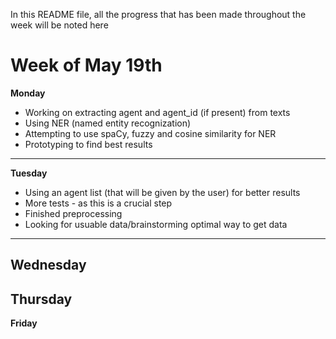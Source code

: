 In this README file, all the progress that has been made throughout the week will be noted here

# Week of May 19th
**Monday**
- Working on extracting agent and agent_id (if present) from texts
- Using NER (named entity recognization)
- Attempting to use spaCy, fuzzy and cosine similarity for NER
- Prototyping to find best results
---
**Tuesday**
- Using an agent list (that will be given by the user) for better results
- More tests - as this is a crucial step
- Finished preprocessing
- Looking for usuable data/brainstorming optimal way to get data
---
**Wednesday**
---
**Thursday**
---
**Friday**

